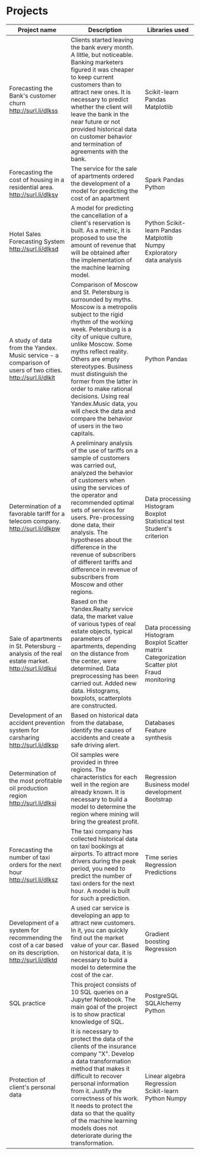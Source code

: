 # Projects
Project name | Description | Libraries used
------ | -----------------------------------------------------------------------------------|---------
Forecasting the Bank's customer churn http://surl.li/dlkss |Clients started leaving the bank every month. A little, but noticeable. Banking marketers figured it was cheaper to keep current customers than to attract new ones. It is necessary to predict whether the client will leave the bank in the near future or not provided historical data on customer behavior and termination of agreements with the bank.                                                    | Scikit-learn Pandas Matplotlib
Forecasting the cost of housing in a residential area. http://surl.li/dlksv |The service for the sale of apartments ordered the development of a model for predicting the cost of an apartment | Spark Pandas Python
Hotel Sales Forecasting System http://surl.li/dlksd |A model for predicting the cancellation of a client's reservation is built. As a metric, it is proposed to use the amount of revenue that will be obtained after the implementation of the machine learning model.                    | Python Scikit-learn Pandas Matplotlib Numpy Exploratory data analysis
A study of data from the Yandex. Music service - a comparison of users of two cities. http://surl.li/dlklt | Comparison of Moscow and St. Petersburg is surrounded by myths. Moscow is a metropolis subject to the rigid rhythm of the working week. Petersburg is a city of unique culture, unlike Moscow. Some myths reflect reality. Others are empty stereotypes. Business must distinguish the former from the latter in order to make rational decisions. Using real Yandex.Music data, you will check the data and compare the behavior of users in the two capitals.                                                | Python Pandas
Determination of a favorable tariff for a telecom company. http://surl.li/dlkpw | A preliminary analysis of the use of tariffs on a sample of customers was carried out, analyzed the behavior of customers when using the services of the operator and recommended optimal sets of services for users. Pre-processing done data, their analysis. The hypotheses about the difference in the revenue of subscribers of different tariffs and difference in revenue of subscribers from Moscow and other regions.                         | Data processing Histogram Boxplot Statistical test Student's criterion
Sale of apartments in St. Petersburg - analysis of the real estate market. http://surl.li/dlkuj | Based on the Yandex.Realty service data, the market value of various types of real estate objects, typical parameters of apartments, depending on the distance from the center, were determined. Data preprocessing has been carried out. Added new data. Histograms, boxplots, scatterplots are constructed.                                         | Data processing Histogram Boxplot Scatter matrix Categorization Scatter plot Fraud monitoring
Development of an accident prevention system for carsharing http://surl.li/dlksp | Based on historical data from the database, identify the causes of accidents and create a safe driving alert.                                                                                      | Databases Feature synthesis
Determination of the most profitable oil production region http://surl.li/dlksj | Oil samples were provided in three regions. The characteristics for each well in the region are already known. It is necessary to build a model to determine the region where mining will bring the greatest profit. | Regression Business model development Bootstrap
Forecasting the number of taxi orders for the next hour http://surl.li/dlksz | The taxi company has collected historical data on taxi bookings at airports. To attract more drivers during the peak period, you need to predict the number of taxi orders for the next hour. A model is built for such a prediction. | Time series Regression Predictions
Development of a system for recommending the cost of a car based on its description. http://surl.li/dlktd | A used car service is developing an app to attract new customers. In it, you can quickly find out the market value of your car. Based on historical data, it is necessary to build a model to determine the cost of the car. | Gradient boosting Regression
SQL practice | This project consists of 10 SQL queries on a Jupyter Notebook. The main goal of the project is to show practical knowledge of SQL. | PostgreSQL SQLAlchemy Python 
Protection of client's personal data | It is necessary to protect the data of the clients of the insurance company "X". Develop a data transformation method that makes it difficult to recover personal information from it. Justify the correctness of his work. It needs to protect the data so that the quality of the machine learning models does not deteriorate during the transformation. | Linear algebra Regression Scikit-learn Python Numpy
